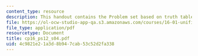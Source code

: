 ```yaml
---
content_type: resource
description: This handout contains the Problem set based on truth tables and K-Maps.
file: https://ol-ocw-studio-app-qa.s3.amazonaws.com/courses/16-01-unified-engineering-i-ii-iii-iv-fall-2005-spring-2006/4c9821e21a3d8b947cab53c52d2fa338_cp16_ps12_s04.pdf
file_type: application/pdf
resourcetype: Document
title: cp16_ps12_s04.pdf
uid: 4c9821e2-1a3d-8b94-7cab-53c52d2fa338
---
```

